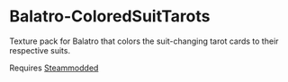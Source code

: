 # Balatro-ColoredSuitTarots
Texture pack for Balatro that colors the suit-changing tarot cards to their respective suits.

Requires [Steammodded](https://github.com/Steamopollys/Steamodded)
